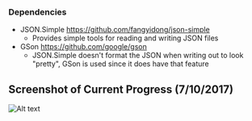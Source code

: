 ### Dependencies
- JSON.Simple https://github.com/fangyidong/json-simple
	- Provides simple tools for reading and writing JSON files
- GSon https://github.com/google/gson
	- JSON.Simple doesn't format the JSON when writing out to look "pretty", GSon is used since it does have that feature

## Screenshot of Current Progress (7/10/2017)

![Alt text](https://imgur.com/a/q4I9I "Elara Editor")